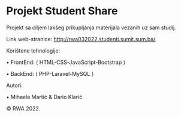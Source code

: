# Projekt Student Share

Projekt sa ciljem lakšeg prikupljanja materijala vezanih uz sam studij.

Link web-stranice: http://rwa032022.studenti.sumit.sum.ba/

Korištene tehnologije:

• FrontEnd: ⟨ HTML-CSS-JavaScript-Bootstrap ⟩

• BackEnd: ⟨ PHP-Laravel-MySQL ⟩

Autori:

• Mihaela Martić & Dario Klarić

© RWA 2022.
